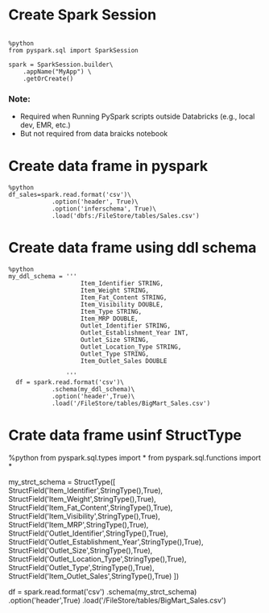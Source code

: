# Create Spark Session
```

%python
from pyspark.sql import SparkSession

spark = SparkSession.builder\
    .appName("MyApp") \
    .getOrCreate()

```
### Note: 
- Required when Running PySpark scripts outside Databricks (e.g., local dev, EMR, etc.)
- But not required from data braicks notebook                    
                    
# Create data frame in pyspark
```
%python
df_sales=spark.read.format('csv')\
            .option('header', True)\
            .option('inferschema', True)\
            .load('dbfs:/FileStore/tables/Sales.csv')

```
# Create data frame using ddl schema
```
%python
my_ddl_schema = '''
                    Item_Identifier STRING,
                    Item_Weight STRING,
                    Item_Fat_Content STRING, 
                    Item_Visibility DOUBLE,
                    Item_Type STRING,
                    Item_MRP DOUBLE,
                    Outlet_Identifier STRING,
                    Outlet_Establishment_Year INT,
                    Outlet_Size STRING,
                    Outlet_Location_Type STRING, 
                    Outlet_Type STRING,
                    Item_Outlet_Sales DOUBLE 

                ''' 
  df = spark.read.format('csv')\
            .schema(my_ddl_schema)\
            .option('header',True)\
            .load('/FileStore/tables/BigMart_Sales.csv')

```

   # Crate data frame usinf StructType

   %python
   from pyspark.sql.types import * 
   from pyspark.sql.functions import *  

my_strct_schema = StructType([ 
StructField('Item_Identifier',StringType(),True), 
StructField('Item_Weight',StringType(),True), 
StructField('Item_Fat_Content',StringType(),True), 
StructField('Item_Visibility',StringType(),True), 
StructField('Item_MRP',StringType(),True), 
StructField('Outlet_Identifier',StringType(),True), 
StructField('Outlet_Establishment_Year',StringType(),True), 
StructField('Outlet_Size',StringType(),True), 
StructField('Outlet_Location_Type',StringType(),True), 
StructField('Outlet_Type',StringType(),True), 
StructField('Item_Outlet_Sales',StringType(),True)
])

df = spark.read.format('csv')
.schema(my_strct_schema)
.option('header',True)
.load('/FileStore/tables/BigMart_Sales.csv')

```
